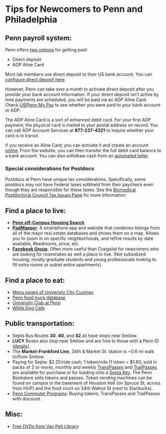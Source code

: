 # Tips for Newcomers to Penn and Philadelphia

## Penn payroll system:

Penn offers [two options](http://www.finance.upenn.edu/comptroller/payroll/receiving_your_pay.shtml) for getting paid:

- Direct deposit
- ADP Aline Card

Most lab members use direct deposit to their US bank account.
You can [configure direct deposit here](https://uatpenn.apps.upenn.edu/uatPenn/jsp/fast.do?fastStart=directdep).

However, Penn can take over a month to activate direct deposit after you provide your bank account information.
If your direct deposit isn’t active by time payments are scheduled, you will be paid via an ADP Aline Card.
Check [U@Penn My Pay](https://uatpenn.apps.upenn.edu/uatPenn/jsp/fast.do?fastStart=pay) to see whether you were paid to your bank account or ADP.

The ADP Aline Card is a sort of enhanced debit card.
For your first ADP payment, the physical card is mailed to your postal address on record.
You can call ADP Account Services at **877-237-4321** to inquire whether your card is in transit.

If you receive an Aline Card, you can activate it and create an account [online](https://www.visaprepaidprocessing.com/ADP/PayRoll/Home/Index).
From the website, you can then transfer the full debit card balance to a bank account.
You can also withdraw cash from an [automated teller](https://www.visaprepaidprocessing.com/ADP/PayRoll/Program/ATMLocator?m=1).

### Special considerations for Postdocs

Postdocs at Penn have unique tax considerations.
Specifically, some postdocs may not have Federal taxes withheld from their paycheck even though they are responsible for these taxes.
See the [Biomedical Postdoctoral Council Tax Issues Page](http://www.med.upenn.edu/bpc/TaxIssues.shtml) for more information.

## Find a place to live:

- [**Penn off-Campus Housing Search**](https://offcampushousing.upenn.edu/)
- [**PadMapper**](https://www.padmapper.com/): A smartphone app and website that combines listings from all of the major real estate databases and shows them on a map.
Allows you to zoom in on specific neighborhoods, and refine results by date available, \#bedrooms, price, etc.
- [**Facebook Group**](https://www.facebook.com/groups/453686588142698): Often more useful than Craigslist for newcomers who are looking for roommates as well a place to live.
(Not subsidized housing; mostly graduate students and young professionals looking to fill extra rooms or sublet entire apartments).

## Find a place to eat:

- [Menu pages of University City Cuisines](http://philadelphia.menupages.com/restaurants/university-city-w-philly/university-city/all-cuisines/)
- [Penn food truck database](http://pennfoodtrucks.com/sort/genre/all/rating/)
- [University Club at Penn](http://cms.business-services.upenn.edu/universityclub/)
- [White Dog Cafe](http://www.whitedog.com/university-city.html)

## Public transportation:

- Septa Bus Routes **30**, **40**, and **42** all have stops near Smilow.
- **LUCY** Buses also stop near Smilow and are free to those with a Penn ID ([details](http://www.septa.org/schedules/bus/pdf/LUCY.pdf)).
- The **Market-Frankford Line**, 34th & Market St. station is ~0.6 mi walk to/from Smilow.
- Paying for Septa: $2.25/ride cash, 1 token/ride (1 token = $1.80, sold in packs of 2 or more), monthly and weekly [TransPasses](http://www.septa.org/fares/pass/transpass.html) and [TrailPasses](http://www.septa.org/fares/pass/transpass.html) are available for purchase or for loading onto a [Septa Key](http://www.septa.org/key).
The Penn Bookstore sells tokens and passes.
Token vending machines can be found on campus in the basement of Houston Hall (on Spruce St, across from HUP) and the food court on 34th Walnut St (next to Starbucks).
- [Penn Commuter Programs](http://cms.business-services.upenn.edu/parking/sustainable-commuting/public-transportation/faculty-and-staff/99-enroll0in-the-penn-commuter-program.html): Buying tokens, TransPasses and TrailPasses with discount.

## Misc:

- [Free DVDs from Van Pelt Library](http://dla.library.upenn.edu/dla/vcat/index.html)
